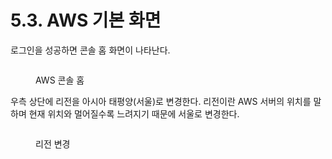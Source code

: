 # 5.3. AWS 기본 화면

로그인을 성공하면 콘솔 홈 화면이 나타난다.

<figure><img src="https://lh7-us.googleusercontent.com/vd9wnZ6da_JyfjYgx3_Hrjvh25o7mhbos7kwHiU85dzJ8H5NsrDdct5s9YxkR8-wXkbp1nVGsSrJmSTFYUSH5fCHECQ42RS4Ez1QwC5jLCeFW6q5ywEcyDCzQaZA_gfWYqQQ5b3WyMCQxpRzFE7a1Zw" alt=""><figcaption><p>AWS 콘솔 홈</p></figcaption></figure>

우측 상단에 리전을 아시아 태평양(서울)로 변경한다. 리전이란 AWS 서버의 위치를 말하며 현재 위치와 멀어질수록 느려지기 때문에 서울로 변경한다.

<figure><img src="https://lh7-us.googleusercontent.com/_Q0gLRem4U3nc4GooHQyTjGnHvBwfXF9fjLLcsoNZ89qtHNYJJMOMVgVPFHfqT9AAfgnyK0KxtvjNK062WUJOdXpksGO00SdtiklFy2aPHE2VZg-RFTRpSOo2Mfb9GDWZplBuChca6-IfDuyD94EKLI" alt=""><figcaption><p>리전 변경</p></figcaption></figure>
